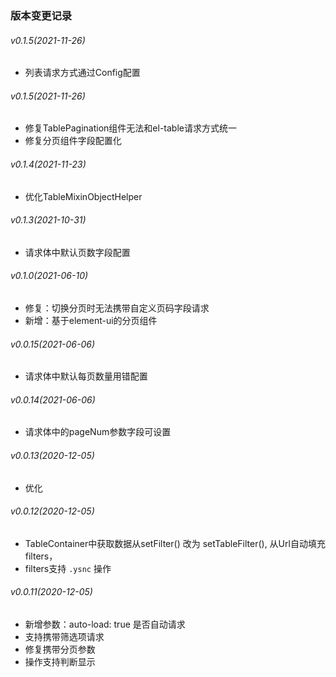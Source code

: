 ### 版本变更记录
###### v0.1.5(2021-11-26)
* 列表请求方式通过Config配置

###### v0.1.5(2021-11-26)
* 修复TablePagination组件无法和el-table请求方式统一
* 修复分页组件字段配置化

###### v0.1.4(2021-11-23)
* 优化TableMixinObjectHelper

###### v0.1.3(2021-10-31)

* 请求体中默认页数字段配置

###### v0.1.0(2021-06-10)

* 修复：切换分页时无法携带自定义页码字段请求
* 新增：基于element-ui的分页组件

###### v0.0.15(2021-06-06)

* 请求体中默认每页数量用错配置

###### v0.0.14(2021-06-06)

* 请求体中的pageNum参数字段可设置

###### v0.0.13(2020-12-05)

* 优化

###### v0.0.12(2020-12-05)

* TableContainer中获取数据从setFilter() 改为 setTableFilter(), 从Url自动填充filters，
* filters支持 `.ysnc` 操作

###### v0.0.11(2020-12-05)

* 新增参数：auto-load: true 是否自动请求
* 支持携带筛选项请求
* 修复携带分页参数
* 操作支持判断显示

